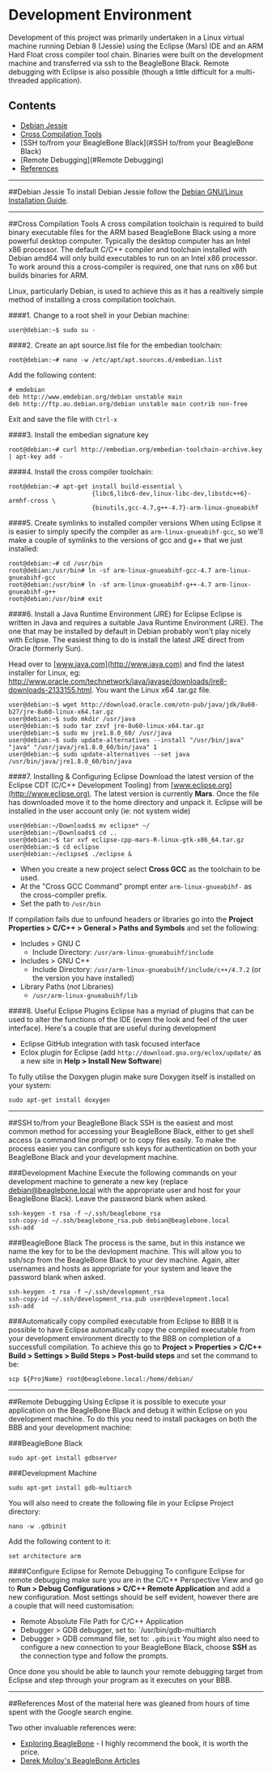 # Development Environment

Development of this project was primarily undertaken in a Linux virtual machine running Debian 8 (Jessie) using the Eclipse (Mars) IDE and an ARM Hard Float cross compiler tool chain. Binaries were built on the development machine and transferred via ssh to the BeagleBone Black.  Remote debugging with Eclipse is also possible (though a little difficult for a multi-threaded application).

Contents
--------
* [Debian Jessie](#Debian-Jessie)
* [Cross Compilation Tools](#Cross-Compilation-Tools)
* [SSH to/from your BeagleBone Black](#SSH to/from your BeagleBone Black)
* [Remote Debugging](#Remote Debugging)
* [References](#References)

- - - -

##Debian Jessie
To install Debian Jessie follow the [Debian GNU/Linux Installation Guide](https://www.debian.org/releases/stable/amd64/).

- - - -

##Cross Compilation Tools
A cross compilation toolchain is required to build binary executable files for the ARM based BeagleBone Black using a more powerful desktop computer.  Typically the desktop computer has an Intel x86 processor.  The default C/C++ compiler and toolchain installed with Debian amd64 will only build executables to run on an Intel x86 processor.  To work around this a cross-compiler is required, one that runs on x86 but builds binaries for ARM.

Linux, particularly Debian, is used to achieve this as it has a realtively simple method of installing a cross compilation toolchain.

####1. Change to a root shell in your Debian machine:

	user@debian:~$ sudo su -

####2. Create an apt source.list file for the embedian toolchain:

	root@debian:~# nano -w /etc/apt/apt.sources.d/embedian.list
	
Add the following content:

	# emdebian
	deb http://www.emdebian.org/debian unstable main
	deb http://ftp.au.debian.org/debian unstable main contrib non-free
	
Exit and save the file with `Ctrl-x`

####3. Install the embedian signature key

	root@debian:~# curl http://embedian.org/embedian-toolchain-archive.key | apt-key add -

####4. Install the cross compiler toolchain:

	root@debian:~# apt-get install build-essential \
						   {libc6,libc6-dev,linux-libc-dev,libstdc++6}-armhf-cross \
						   {binutils,gcc-4.7,g++-4.7}-arm-linux-gnueabihf
	
####5. Create symlinks to installed compiler versions
When using Eclipse it is easier to simply specify the compiler as `arm-linux-gnueabihf-gcc`, so we'll make a couple of symlinks to the versions of gcc and g++ that we just installed:

	root@debian:~# cd /usr/bin
	root@debian:/usr/bin# ln -sf arm-linux-gnueabihf-gcc-4.7 arm-linux-gnueabihf-gcc
	root@debian:/usr/bin# ln -sf arm-linux-gnueabihf-g++-4.7 arm-linux-gnueabihf-g++
	root@debian:/usr/bin# exit
	
####6. Install a Java Runtime Environment (JRE) for Eclipse
Eclipse is written in Java and requires a suitable Java Runtime Environment (JRE).  The one that may be installed by default in Debian probably won't play nicely with Eclipse.  The easiest thing to do is install the latest JRE direct from Oracle (formerly Sun).

Head over to [www.java.com](http://www.java.com) and find the latest installer for Linux, eg: http://www.oracle.com/technetwork/java/javase/downloads/jre8-downloads-2133155.html.  You want the Linux x64 .tar.gz file.

	user@debian:~$ wget http://download.oracle.com/otn-pub/java/jdk/8u60-b27/jre-8u60-linux-x64.tar.gz
	user@debian:~$ sudo mkdir /usr/java
	user@debian:~$ sudo tar zxvf jre-8u60-linux-x64.tar.gz
	user@debian:~$ sudo mv jre1.8.0_60/ /usr/java
	user@debian:~$ sudo update-alternatives --install "/usr/bin/java" "java" "/usr/java/jre1.8.0_60/bin/java" 1
	user@debian:~$ sudo update-alternatives --set java /usr/bin/java/jre1.8.0_60/bin/java
	
####7. Installing & Configuring Eclipse
Download the latest version of the Eclipse CDT (C/C++ Development Tooling) from [www.eclipse.org](http://www.eclipse.org).  The latest version is currently **Mars**.
Once the file has downloaded move it to the home directory and unpack it.  Eclipse will be installed in the user account only (ie: not system wide)

	user@debian:~/Downloads$ mv eclipse* ~/
	user@debian:~/Downloads$ cd ..
	user@debian:~$ tar xvf eclipse-cpp-mars-R-linux-gtk-x86_64.tar.gz
	user@debian:~$ cd eclipse
	user@debian:~/eclipse$ ./eclipse &
	
* When you create a new project select **Cross GCC** as the toolchain to be used.
* At the "Cross GCC Command" prompt enter `arm-linux-gnueabihf-` as the cross-compiler prefix.
* Set the path to `/usr/bin`

If compilation fails due to unfound headers or libraries go into the **Project Properties > C/C++ > General > Paths and Symbols** and set the following:
* Includes > GNU C
	- Include Directory: `/usr/arm-linux-gnueabuihf/include`
* Includes > GNU C++
	- Include Directory: `/usr/arm-linux-gnueabuihf/include/c++/4.7.2` (or the version you have installed)
* Library Paths (*not* Libraries)
	- `/usr/arm-linux-gnueabuihf/lib`
	
####8. Useful Eclipse Plugins
Eclipse has a myriad of plugins that can be used to alter the functions of the IDE (even the look and feel of the user interface).  Here's a couple that are useful during development
* Eclipse GitHub integration with task focused interface
* Eclox plugin for Eclipse (add `http://download.gna.org/eclox/update/` as a new site in **Help > Install New Software**)

To fully utilise the Doxygen plugin make sure Doxygen itself is installed on your system:

	sudo apt-get install doxygen

- - - -
	
##SSH to/from your BeagleBone Black
SSH is the easiest and most common method for accessing your BeagleBone Black, either to get shell access (a command line prompt) or to copy files easily.  To make the process easier you can configure ssh keys for authentication on both your BeagleBone Black and your development machine.

###Development Machine
Execute the following commands on your development machine to generate a new key (replace debian@beaglebone.local with the appropriate user and host for your BeagleBone Black).  Leave the password blank when asked.

	ssh-keygen -t rsa -f ~/.ssh/beaglebone_rsa
	ssh-copy-id ~/.ssh/beaglebone_rsa.pub debian@beaglebone.local
 	ssh-add
 	
###BeagleBone Black
The process is the same, but in this instance we name the key for to be the devlopment machine.  This will allow you to ssh/scp from the BeagleBone Black to your dev machine. Again, alter usernames and hosts as appropriate for your system and leave the password blank when asked.

	ssh-keygen -t rsa -f ~/.ssh/development_rsa
	ssh-copy-id ~/.ssh/development_rsa.pub user@development.local
 	ssh-add
 
###Automatically copy compiled executable from Eclipse to BBB
It is possible to have Eclipse automatically copy the compiled executable from your development environment directly to the BBB on completion of a successfull compilation.  To achieve this go to **Project > Properties > C/C++ Build > Settings > Build Steps > Post-build steps** and set the command to be:

	scp ${ProjName} root@beaglebone.local:/home/debian/

- - - -
	
##Remote Debugging
Using Eclipse it is possible to execute your application on the BeagleBone Black and debug it within Eclipse on you development machine.  To do this you need to install packages on both the BBB and your development machine:

###BeagleBone Black

	sudo apt-get install gdbserver
	
###Development Machine

	sudo apt-get install gdb-multiarch
	
You will also need to create the following file in your Eclipse Project directory:

	nano -w .gdbinit

Add the following content to it:

	set architecture arm
	
####Configure Eclipse for Remote Debugging
To configure Eclipse for remote debugging make sure you are in the C/C++ Perspective View and go to **Run > Debug Configurations > C/C++ Remote Application** and add a new configuration. Most settings should be self evident, however there are a couple that will need customisation:
* Remote Absolute File Path for C/C++ Application
* Debugger > GDB debugger, set to: `/usr/bin/gdb-multiarch
* Debugger > GDB command file, set to: `.gdbinit`
You might also need to configure a new connection to your BeagleBone Black, choose **SSH** as the connection type and follow the prompts.

Once done you should be able to launch your remote debugging target from Eclipse and step through your program as it executes on your BBB.

- - - -

##References
Most of the material here was gleaned from hours of time spent with the Google search engine.

Two other invaluable references were:
* [Exploring BeagleBone](http://exploringbeaglebone.com) - I highly recommend the book, it is worth the price.
* [Derek Molloy's BeagleBone Articles](http://derekmolloy.ie/beaglebone/)
